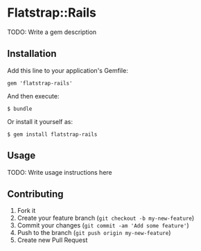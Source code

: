 # Flatstrap::Rails

TODO: Write a gem description

## Installation

Add this line to your application's Gemfile:

    gem 'flatstrap-rails'

And then execute:

    $ bundle

Or install it yourself as:

    $ gem install flatstrap-rails

## Usage

TODO: Write usage instructions here

## Contributing

1. Fork it
2. Create your feature branch (`git checkout -b my-new-feature`)
3. Commit your changes (`git commit -am 'Add some feature'`)
4. Push to the branch (`git push origin my-new-feature`)
5. Create new Pull Request
